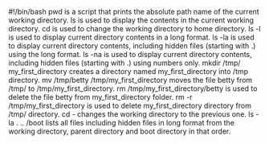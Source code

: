 #!/bin/bash
pwd is a script that prints the absolute path name of the current working directory.
ls is used to display the contents in the current working directory.
cd is used to change the working directory to home directory.
ls -l is used to display current directory contents in a long format.
ls -la is used to display current directory contents, including hidden files (starting with .) using the long format.
ls -na is used to display current directory contents, including hidden files (starting with .) using numbers only.
mkdir /tmp/ my_first_directory creates a directory named my_first_directory into /tmp directory.
mv /tmp/betty /tmp/my_first_directory moves the file betty from /tmp/ to /tmp/my_first_directory.
rm /tmp/my_first_directory/betty is used to delete the file betty from my_first_directory folder.
rm -r /tmp/my_first_directory is used to delete my_first_directory directory from /tmp/ directory.
cd - changes the working directory to the previous one.
ls -la . .. /boot lists all files including hidden files in long format from the working directory, parent directory and boot directory in that order. 
